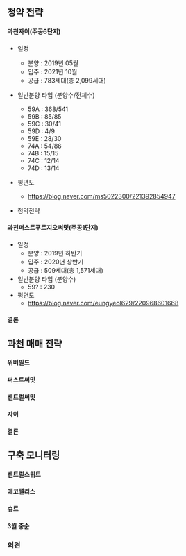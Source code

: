 ## 청약 전략

#### 과천자이(주공6단지)

- 일정
  - 분양 : 2019년 05월
  - 입주 : 2021년 10월
  - 공급 : 783세대(총 2,099세대)
- 일반분양 타입 (분양수/전체수)
  - 59A : 368/541
  - 59B :  85/85
  - 59C :  30/41
  - 59D :   4/9
  - 59E :  28/30
  - 74A :  54/86
  - 74B :  15/15
  - 74C :  12/14
  - 74D :  13/14

- 평면도
  - https://blog.naver.com/ms5022300/221392854947

- 청약전략

#### 과천퍼스트푸르지오써밋(주공1단지)

- 일정
  - 분양 : 2019년 하반기
  - 입주 : 2020년 상반기 
  - 공급 : 509세대(총 1,571세대)
- 일반분양 타입 (분양수)
  - 59? : 230
- 평면도
  - https://blog.naver.com/eungyeol629/220968601668



#### 결론

## 과천 매매 전략

#### 위버필드
#### 퍼스트써밋
#### 센트럴써밋
#### 자이
#### 결론



## 구축 모니터링

#### 센트럴스위트

#### 에코팰리스

#### 슈르



#### 3월 중순

### 의견
